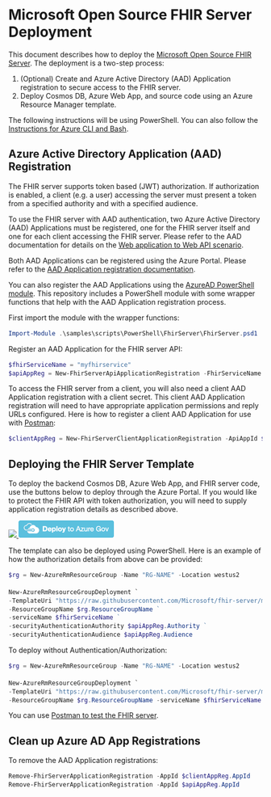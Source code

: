 # Microsoft Open Source FHIR Server Deployment

This document describes how to deploy the [Microsoft Open Source FHIR Server](https://github.com/Microsoft/fhir-server). The deployment is a two-step process:

1. (Optional) Create and Azure Active Directory (AAD) Application registration to secure access to the FHIR server. 
2. Deploy Cosmos DB, Azure Web App, and source code using an Azure Resource Manager template. 

The following instructions will be using PowerShell. You can also follow the [Instructions for Azure CLI and Bash](BashDeployment.md).

## Azure Active Directory Application (AAD) Registration

The FHIR server supports token based (JWT) authorization. If authorization is enabled, a client (e.g. a user) accessing the server must present a token from a specified authority and with a specified audience. 

To use the FHIR server with AAD authentication, two Azure Active Directory (AAD) Applications must be registered, one for the FHIR server itself and one for each client accessing the FHIR server. Please refer to the AAD documentation for details on the [Web application to Web API scenario](https://docs.microsoft.com/en-us/azure/active-directory/develop/authentication-scenarios#web-application-to-web-api).

Both AAD Applications can be registered using the Azure Portal. Please refer to the [AAD Application registration documentation](https://docs.microsoft.com/en-us/azure/active-directory/develop/quickstart-v1-integrate-apps-with-azure-ad).

You can also register the AAD Applications using the [AzureAD PowerShell module](https://docs.microsoft.com/en-us/powershell/module/azuread/). This repository includes a PowerShell module with some wrapper functions that help with the AAD Application registration process.

First import the module with the wrapper functions:

```PowerShell
Import-Module .\samples\scripts\PowerShell\FhirServer\FhirServer.psd1
```

Register an AAD Application for the FHIR server API:

```PowerShell
$fhirServiceName = "myfhirservice"
$apiAppReg = New-FhirServerApiApplicationRegistration -FhirServiceName $fhirServiceName
```

To access the FHIR server from a client, you will also need a client AAD Application registration with a client secret. This client AAD Application registration will need to have appropriate application permissions and reply URLs configured. Here is how to register a client AAD Application for use with [Postman](https://getpostman.com):

```PowerShell
$clientAppReg = New-FhirServerClientApplicationRegistration -ApiAppId $apiAppReg.AppId -DisplayName "myfhirclient" -ReplyUrl "https://www.getpostman.com/oauth2/callback"
```

## Deploying the FHIR Server Template

To deploy the backend Cosmos DB, Azure Web App, and FHIR server code, use the buttons below to deploy through the Azure Portal. If you would like to protect the FHIR API with token authorization, you will need to supply application registration details as described above. 

<a href="https://portal.azure.com/#create/Microsoft.Template/uri/https%3A%2F%2Fraw.githubusercontent.com%2FMicrosoft%2Ffhir-server%2Fmaster%2Fsamples%2Ftemplates%2Fdefault-azuredeploy.json" target="_blank">
    <img src="https://azuredeploy.net/deploybutton.png"/>
</a>

<a href="https://portal.azure.com/#create/Microsoft.Template/uri/https%3A%2F%2Fraw.githubusercontent.com%2FMicrosoft%2Ffhir-server%2Fmaster%2Fsamples%2Ftemplates%2Fdefault-azuredeploy.json" target="_blank">
    <img src="https://raw.githubusercontent.com/Azure/azure-quickstart-templates/master/1-CONTRIBUTION-GUIDE/images/deploytoazuregov.png">
</a>

The template can also be deployed using PowerShell. Here is an example of how the authorization details from above can be provided:

```PowerShell
$rg = New-AzureRmResourceGroup -Name "RG-NAME" -Location westus2

New-AzureRmResourceGroupDeployment `
-TemplateUri "https://raw.githubusercontent.com/Microsoft/fhir-server/master/samples/templates/default-azuredeploy.json" `
-ResourceGroupName $rg.ResourceGroupName ` 
-serviceName $fhirServiceName ` 
-securityAuthenticationAuthority $apiAppReg.Authority ` 
-securityAuthenticationAudience $apiAppReg.Audience
```

To deploy without Authentication/Authorization:

```PowerShell
$rg = New-AzureRmResourceGroup -Name "RG-NAME" -Location westus2

New-AzureRmResourceGroupDeployment `
-TemplateUri "https://raw.githubusercontent.com/Microsoft/fhir-server/master/samples/templates/default-azuredeploy.json" `
-ResourceGroupName $rg.ResourceGroupName -serviceName $fhirServiceName
```

You can use [Postman to test the FHIR server](PostmanTesting.md). 

## Clean up Azure AD App Registrations

To remove the AAD Application registrations:

```PowerShell
Remove-FhirServerApplicationRegistration -AppId $clientAppReg.AppId
Remove-FhirServerApplicationRegistration -AppId $apiAppReg.AppId
```

